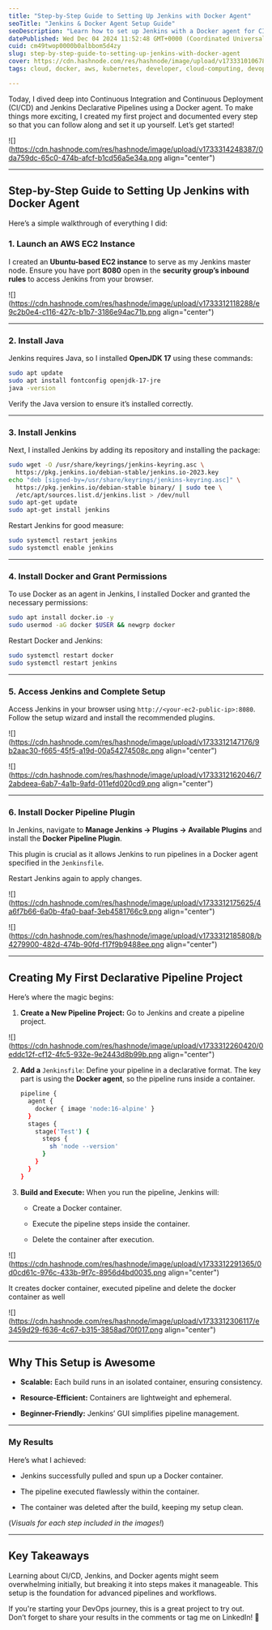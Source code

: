 ```yaml
---
title: "Step-by-Step Guide to Setting Up Jenkins with Docker Agent"
seoTitle: "Jenkins & Docker Agent Setup Guide"
seoDescription: "Learn how to set up Jenkins with a Docker agent for CI/CD, from EC2 instance launch to creating your first pipeline project"
datePublished: Wed Dec 04 2024 11:52:48 GMT+0000 (Coordinated Universal Time)
cuid: cm49twop0000b0albbom5d4zy
slug: step-by-step-guide-to-setting-up-jenkins-with-docker-agent
cover: https://cdn.hashnode.com/res/hashnode/image/upload/v1733310106787/35d842c9-a7f2-47cf-936f-c1af510bf60a.png
tags: cloud, docker, aws, kubernetes, developer, cloud-computing, devops, hashnode, jenkins, 2articles1week, ci-cd, devops-articles, 90daysofdevops, 90daysofdevops-chanllenge, tws

---
```


Today, I dived deep into Continuous Integration and Continuous Deployment (CI/CD) and Jenkins Declarative Pipelines using a Docker agent. To make things more exciting, I created my first project and documented every step so that you can follow along and set it up yourself. Let’s get started!

![](https://cdn.hashnode.com/res/hashnode/image/upload/v1733314248387/0da759dc-65c0-474b-afcf-b1cd56a5e34a.png align="center")

---

## **Step-by-Step Guide to Setting Up Jenkins with Docker Agent**

Here’s a simple walkthrough of everything I did:

### **1\. Launch an AWS EC2 Instance**

I created an **Ubuntu-based EC2 instance** to serve as my Jenkins master node. Ensure you have port **8080** open in the **security group’s inbound rules** to access Jenkins from your browser.

![](https://cdn.hashnode.com/res/hashnode/image/upload/v1733312118288/e9c2b0e4-c116-427c-b1b7-3186e94ac71b.png align="center")

---

### **2\. Install Java**

Jenkins requires Java, so I installed **OpenJDK 17** using these commands:

```bash
sudo apt update
sudo apt install fontconfig openjdk-17-jre
java -version
```

Verify the Java version to ensure it’s installed correctly.

---

### **3\. Install Jenkins**

Next, I installed Jenkins by adding its repository and installing the package:

```bash
sudo wget -O /usr/share/keyrings/jenkins-keyring.asc \
  https://pkg.jenkins.io/debian-stable/jenkins.io-2023.key
echo "deb [signed-by=/usr/share/keyrings/jenkins-keyring.asc]" \
  https://pkg.jenkins.io/debian-stable binary/ | sudo tee \
  /etc/apt/sources.list.d/jenkins.list > /dev/null
sudo apt-get update
sudo apt-get install jenkins
```

Restart Jenkins for good measure:

```bash
sudo systemctl restart jenkins
sudo systemctl enable jenkins
```

---

### **4\. Install Docker and Grant Permissions**

To use Docker as an agent in Jenkins, I installed Docker and granted the necessary permissions:

```bash
sudo apt install docker.io -y
sudo usermod -aG docker $USER && newgrp docker
```

Restart Docker and Jenkins:

```bash
sudo systemctl restart docker
sudo systemctl restart jenkins
```

---

### **5\. Access Jenkins and Complete Setup**

Access Jenkins in your browser using `http://<your-ec2-public-ip>:8080`. Follow the setup wizard and install the recommended plugins.

![](https://cdn.hashnode.com/res/hashnode/image/upload/v1733312147176/9b2aac30-f665-45f5-a19d-00a54274508c.png align="center")

![](https://cdn.hashnode.com/res/hashnode/image/upload/v1733312162046/72abdeea-6ab7-4a1b-9afd-011efd020cd9.png align="center")

---

### **6\. Install Docker Pipeline Plugin**

In Jenkins, navigate to **Manage Jenkins → Plugins → Available Plugins** and install the **Docker Pipeline Plugin**.

This plugin is crucial as it allows Jenkins to run pipelines in a Docker agent specified in the `Jenkinsfile`.

Restart Jenkins again to apply changes.

![](https://cdn.hashnode.com/res/hashnode/image/upload/v1733312175625/4a6f7b66-6a0b-4fa0-baaf-3eb4581766c9.png align="center")

![](https://cdn.hashnode.com/res/hashnode/image/upload/v1733312185808/b4279900-482d-474b-90fd-f17f9b9488ee.png align="center")

---

## **Creating My First Declarative Pipeline Project**

Here’s where the magic begins:

1. **Create a New Pipeline Project:** Go to Jenkins and create a pipeline project.
    

![](https://cdn.hashnode.com/res/hashnode/image/upload/v1733312260420/0eddc12f-cf12-4fc5-932e-9e2443d8b99b.png align="center")

2. **Add a** `Jenkinsfile`: Define your pipeline in a declarative format. The key part is using the **Docker agent**, so the pipeline runs inside a container.
    
    ```bash
    pipeline {
      agent {
        docker { image 'node:16-alpine' }
      }
      stages {
        stage('Test') {
          steps {
            sh 'node --version'
          }
        }
      }
    }
    ```
    
3. **Build and Execute:** When you run the pipeline, Jenkins will:
    
    * Create a Docker container.
        
    * Execute the pipeline steps inside the container.
        
    * Delete the container after execution.
        

![](https://cdn.hashnode.com/res/hashnode/image/upload/v1733312291365/0d0cd61c-976c-433b-9f7c-8956d4bd0035.png align="center")

It creates docker container, executed pipeline and delete the docker container as well

![](https://cdn.hashnode.com/res/hashnode/image/upload/v1733312306117/e3459d29-f636-4c67-b315-3858ad70f017.png align="center")

---

## **Why This Setup is Awesome**

* **Scalable:** Each build runs in an isolated container, ensuring consistency.
    
* **Resource-Efficient:** Containers are lightweight and ephemeral.
    
* **Beginner-Friendly:** Jenkins’ GUI simplifies pipeline management.
    

---

### **My Results**

Here’s what I achieved:

* Jenkins successfully pulled and spun up a Docker container.
    
* The pipeline executed flawlessly within the container.
    
* The container was deleted after the build, keeping my setup clean.
    

(*Visuals for each step included in the images!*)

---

## **Key Takeaways**

Learning about CI/CD, Jenkins, and Docker agents might seem overwhelming initially, but breaking it into steps makes it manageable. This setup is the foundation for advanced pipelines and workflows.

If you're starting your DevOps journey, this is a great project to try out. Don’t forget to share your results in the comments or tag me on LinkedIn! 🚀